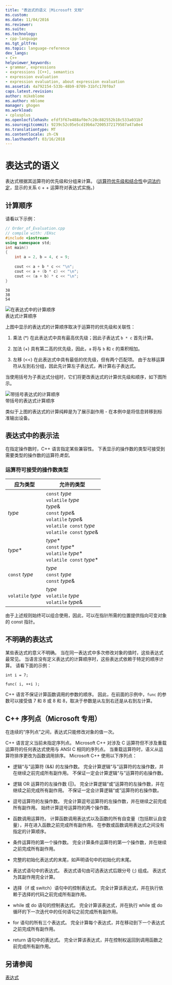 ```yaml
---
title: "表达式的语义 |Microsoft 文档"
ms.custom: 
ms.date: 11/04/2016
ms.reviewer: 
ms.suite: 
ms.technology:
- cpp-language
ms.tgt_pltfrm: 
ms.topic: language-reference
dev_langs:
- C++
helpviewer_keywords:
- grammar, expressions
- expressions [C++], semantics
- expression evaluation
- expression evaluation, about expression evaluation
ms.assetid: 4a792154-533b-48b9-8709-31bfc170f0a7
caps.latest.revision: 
author: mikeblome
ms.author: mblome
manager: ghogen
ms.workload:
- cplusplus
ms.openlocfilehash: efdf3f67e488af0e7c20c882552b18c533a031b7
ms.sourcegitcommit: 9239c52c05e5cd19b6a72005372179587a47a8e4
ms.translationtype: MT
ms.contentlocale: zh-CN
ms.lasthandoff: 03/16/2018
---
```

# <a name="semantics-of-expressions"></a>表达式的语义
表达式根据其运算符的优先级和分组来计算。 ([运算符优先级和结合性](../cpp/cpp-built-in-operators-precedence-and-associativity.md)中[词法约定](../cpp/lexical-conventions.md)，显示的关系 c + + 运算符对表达式实施。)  
  
## <a name="order-of-evaluation"></a>计算顺序  
 请看以下示例：  
  
```cpp  
// Order_of_Evaluation.cpp  
// compile with: /EHsc  
#include <iostream>  
using namespace std;  
int main()  
{  
    int a = 2, b = 4, c = 9;  
  
    cout << a + b * c << "\n";  
    cout << a + (b * c) << "\n";  
    cout << (a + b) * c << "\n";  
}  
```  
  
```Output  
38  
38  
54  
```  
  
 ![在表达式中的计算顺序](../cpp/media/vc38zv1.gif "vc38ZV1")  
表达式计算顺序  
  
 上图中显示的表达式的计算顺序取决于运算符的优先级和关联性：  
  
1.  乘法 (*) 在此表达式中具有最高优先级；因此子表达式 `b * c` 首先计算。  
  
2.  加法 (+) 具有第二高的优先级，因此，`a` 将与 `b` 和 `c` 的乘积相加。  
  
3.  左移 (<<) 在此表达式中具有最低的优先级，但有两个匹配项。 由于左移运算符从左到右分组，因此先计算左子表达式，再计算右子表达式。  
  
 当使用括号为子表达式分组时，它们将更改表达式的计算优先级和顺序，如下图所示。  
  
 ![带括号表达式的计算顺序](../cpp/media/vc38zv2.gif "vc38ZV2")  
带括号的表达式计算顺序  
  
 类似于上图的表达式的计算纯粹是为了展示副作用 - 在本例中是将信息转移到标准输出设备。  
  
## <a name="notation-in-expressions"></a>表达式中的表示法  
 在指定操作数时，C++ 语言指定某些兼容性。 下表显示的操作数的类型可接受到需要类型的操作数的运算符*类型*。  
  
### <a name="operand-types-acceptable-to-operators"></a>运算符可接受的操作数类型  
  
|应为类型|允许的类型|  
|-------------------|-------------------|  
|*type*|`const` *type*<br /> `volatile` *type*<br /> *type*&<br /> `const` *type*&<br /> `volatile` *type*&<br /> `volatile const` *type*<br /> `volatile const` *type*&|  
|*type*\*|*type*\*<br /> `const` *type*\*<br /> `volatile` *type*\*<br /> `volatile const` *type*\*|  
|`const` *type*|*type*<br /> `const` *type*<br />`const` *type*&|  
|`volatile` *type*|*type*<br /> `volatile` *type*<br /> `volatile` *type*&|  
  
 由于上述规则始终可以组合使用，因此，可以在指针所需的位置提供指向可变对象的 const 指针。  
  
## <a name="ambiguous-expressions"></a>不明确的表达式  
 某些表达式的意义不明确。 当在同一表达式中多次修改对象的值时，这些表达式最常见。 当语言没有定义表达式的计算顺序时，这些表达式依赖于特定的顺序计算。 请看下面的示例：  
  
```  
int i = 7;  
  
func( i, ++i );  
```  
  
 C++ 语言不保证计算函数调用的参数的顺序。 因此，在前面的示例中，`func` 的参数可以接受值 7 和 8 或 8 和 8，取决于参数是从左到右还是从右到左计算。  
  
## <a name="c-sequence-points-microsoft-specific"></a>C++ 序列点（Microsoft 专用）  
 在连续的“序列点”之间，表达式只能修改对象的值一次。  
  
 C++ 语言定义当前未指定序列点。 Microsoft C++ 对涉及 C 运算符但不涉及重载运算符的任何表达式使用与 ANSI C 相同的序列点。 当重载运算符时，语义从运算符排序更改为函数调用排序。 Microsoft C++ 使用以下序列点：  
  
-   逻辑“与”运算符 (&&) 的左操作数。 完全计算逻辑“与”运算符的左操作数，并在继续之前完成所有副作用。 不保证一定会计算逻辑“与”运算符的右操作数。  
  
-   逻辑 OR 运算符的左操作数 (&#124;&#124;)。 完全计算逻辑“或”运算符的左操作数，并在继续之前完成所有副作用。 不保证一定会计算逻辑“或”运算符的右操作数。  
  
-   逗号运算符的左操作数。 完全计算逗号运算符的左操作数，并在继续之前完成所有副作用。 始终计算逗号运算符的两个操作数。  
  
-   函数调用运算符。 计算函数调用表达式以及函数的所有自变量（包括默认自变量），并在进入函数之前完成所有副作用。 在参数或函数调用表达式之间没有指定的计算顺序。  
  
-   条件运算符的第一个操作数。 完全计算条件运算符的第一个操作数，并在继续之前完成所有副作用。  
  
-   完整的初始化表达式的末尾，如声明语句中的初始化的末尾。  
  
-   表达式语句中的表达式。 表达式语句由可选表达式后跟分号 (;) 组成。 表达式为其副作用完全计算。  
  
-   选择（if 或 switch）语句中的控制表达式。 完全计算该表达式，并在执行依赖于选择的代码之前完成所有副作用。  
  
-   while 或 do 语句的控制表达式。 完全计算该表达式，并在执行 while 或 do 循环的下一次迭代中的任何语句之前完成所有副作用。  
  
-   for 语句的所有三个表达式。 完全计算每个表达式，并在移动到下一个表达式之前完成所有副作用。  
  
-   return 语句中的表达式。 完全计算该表达式，并在控制权返回到调用函数之前完成所有副作用。  
  
## <a name="see-also"></a>另请参阅  
 [表达式](../cpp/expressions-cpp.md)